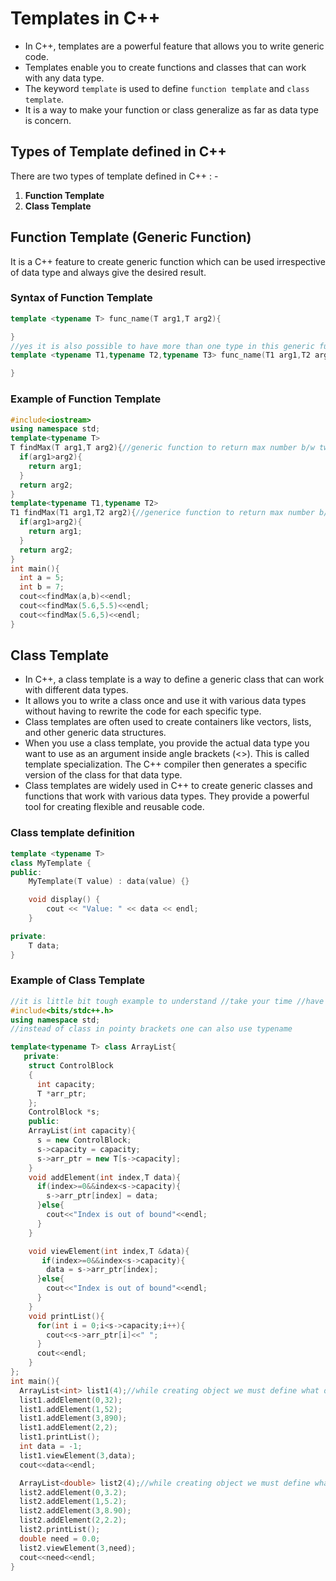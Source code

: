 # Templates in C++

- In C++, templates are a powerful feature that allows you to write generic code. 
- Templates enable you to create functions and classes that can work with any data type.
- The keyword `template` is used to define `function template` and `class template`.
- It is a way to make your function or class generalize as far as data type is concern.

## Types of Template defined in C++

There are two types of template defined in C++ : -

  1. **Function Template**
  2. **Class Template**

## Function Template (Generic Function)

It is a C++ feature to create generic function which can be used irrespective of data type and always give the desired result.

### Syntax of Function Template

```cpp
template <typename T> func_name(T arg1,T arg2){

}
//yes it is also possible to have more than one type in this generic function placeholder(typename) assumes the same data type as variable that is passed on that place.//like this
template <typename T1,typename T2,typename T3> func_name(T1 arg1,T2 arg2,T3 arg3){

}
```
### Example of Function Template
```cpp
#include<iostream>
using namespace std;
template<typename T> 
T findMax(T arg1,T arg2){//generic function to return max number b/w two numbers
  if(arg1>arg2){
    return arg1;
  }
  return arg2;
}
template<typename T1,typename T2> 
T1 findMax(T1 arg1,T2 arg2){//generice function to return max number b/w int and double
  if(arg1>arg2){
    return arg1;
  }
  return arg2;
}
int main(){
  int a = 5;
  int b = 7;
  cout<<findMax(a,b)<<endl;
  cout<<findMax(5.6,5.5)<<endl;
  cout<<findMax(5.6,5)<<endl;
}
```

## Class Template
- In C++, a class template is a way to define a generic class that can work with different data types. 
- It allows you to write a class once and use it with various data types without having to rewrite the code for each specific type. 
- Class templates are often used to create containers like vectors, lists, and other generic data structures.
- When you use a class template, you provide the actual data type you want to use as an argument inside angle brackets (<>). This is called template specialization. The C++ compiler then generates a specific version of the class for that data type.
- Class templates are widely used in C++ to create generic classes and functions that work with various data types. They provide a powerful tool for creating flexible and reusable code.

### Class template definition
```cpp
template <typename T>
class MyTemplate {
public:
    MyTemplate(T value) : data(value) {}

    void display() {
        cout << "Value: " << data << endl;
    }

private:
    T data;
}
```

### Example of Class Template
```cpp
//it is little bit tough example to understand //take your time //have some patience
#include<bits/stdc++.h>
using namespace std;
//instead of class in pointy brackets one can also use typename

template<typename T> class ArrayList{
   private:
    struct ControlBlock
    {
      int capacity;
      T *arr_ptr;
    };
    ControlBlock *s;
    public:
    ArrayList(int capacity){
      s = new ControlBlock;
      s->capacity = capacity;
      s->arr_ptr = new T[s->capacity];
    }
    void addElement(int index,T data){
      if(index>=0&&index<s->capacity){
        s->arr_ptr[index] = data;
      }else{
        cout<<"Index is out of bound"<<endl;
      }
    }

    void viewElement(int index,T &data){
       if(index>=0&&index<s->capacity){
        data = s->arr_ptr[index];
      }else{
        cout<<"Index is out of bound"<<endl;
      }
    }  
    void printList(){
      for(int i = 0;i<s->capacity;i++){
        cout<<s->arr_ptr[i]<<" ";
      }
      cout<<endl;
    } 
};
int main(){
  ArrayList<int> list1(4);//while creating object we must define what does the placeholder contains
  list1.addElement(0,32);
  list1.addElement(1,52);
  list1.addElement(3,890);
  list1.addElement(2,2);
  list1.printList();
  int data = -1;
  list1.viewElement(3,data);
  cout<<data<<endl;

  ArrayList<double> list2(4);//while creating object we must define what does the placeholder contains
  list2.addElement(0,3.2);
  list2.addElement(1,5.2);
  list2.addElement(3,8.90);
  list2.addElement(2,2.2);
  list2.printList();
  double need = 0.0;
  list2.viewElement(3,need);
  cout<<need<<endl;
}
```





